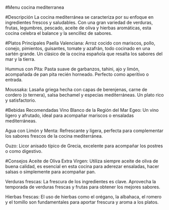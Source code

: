 #Menu cocina mediterranea

#Descripción
La cocina mediterránea se caracteriza por su enfoque en ingredientes frescos y saludables. Con una gran variedad de verduras, frutas, legumbres, pescado, aceite de oliva y hierbas aromáticas, esta cocina celebra el balance y la sencillez de sabores.

#Platos Principales
Paella Valenciana: Arroz cocido con mariscos, pollo, conejo, pimientos, guisantes, tomate y azafrán, todo cocinado en una sartén grande. Un clásico de la cocina española que resalta los sabores del mar y la tierra.

Hummus con Pita: Pasta suave de garbanzos, tahini, ajo y limón, acompañada de pan pita recién horneado. Perfecto como aperitivo o entrada.

Moussaka: Lasaña griega hecha con capas de berenjenas, carne de cordero (o ternera), salsa bechamel y especias mediterráneas. Un plato rico y satisfactorio.

#Bebidas Recomendadas
Vino Blanco de la Región del Mar Egeo: Un vino ligero y afrutado, ideal para acompañar mariscos o ensaladas mediterráneas.

Agua con Limón y Menta: Refrescante y ligera, perfecta para complementar los sabores frescos de la cocina mediterránea.

Ouzo: Licor anisado típico de Grecia, excelente para acompañar los postres o como digestivo.

#Consejos
Aceite de Oliva Extra Virgen: Utiliza siempre aceite de oliva de buena calidad, es esencial en esta cocina para aderezar ensaladas, hacer salsas o simplemente para acompañar pan.

Verduras frescas: La frescura de los ingredientes es clave. Aprovecha la temporada de verduras frescas y frutas para obtener los mejores sabores.

Hierbas frescas: El uso de hierbas como el orégano, la albahaca, el romero y el tomillo son fundamentales para aportar frescura y aroma a los platos.

